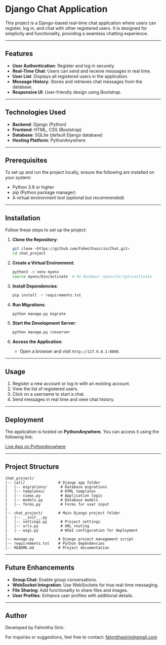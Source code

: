 # Django Chat Application

This project is a Django-based real-time chat application where users can register, log in, and chat with other registered users. It is designed for simplicity and functionality, providing a seamless chatting experience.

---

## Features

- **User Authentication**: Register and log in securely.
- **Real-Time Chat**: Users can send and receive messages in real time.
- **User List**: Displays all registered users in the application.
- **Message History**: Stores and retrieves chat messages from the database.
- **Responsive UI**: User-friendly design using Bootstrap.

---

## Technologies Used

- **Backend**: Django (Python)
- **Frontend**: HTML, CSS (Bootstrap)
- **Database**: SQLite (default Django database)
- **Hosting Platform**: PythonAnywhere

---

## Prerequisites

To set up and run the project locally, ensure the following are installed on your system:

- Python 3.9 or higher
- pip (Python package manager)
- A virtual environment tool (optional but recommended)

---

## Installation

Follow these steps to set up the project:

1. **Clone the Repository**:
   ```bash
   git clone <https://github.com/Fahmithasirin/Chat.git>
   cd chat_project
   ```

2. **Create a Virtual Environment**:
   ```bash
   python3 -m venv myenv
   source myenv/bin/activate  # On Windows: myenv\Scripts\activate
   ```

3. **Install Dependencies**:
   ```bash
   pip install -r requirements.txt
   ```

4. **Run Migrations**:
   ```bash
   python manage.py migrate
   ```

5. **Start the Development Server**:
   ```bash
   python manage.py runserver
   ```

6. **Access the Application**:
   - Open a browser and visit `http://127.0.0.1:8000`.

---

## Usage

1. Register a new account or log in with an existing account.
2. View the list of registered users.
3. Click on a username to start a chat.
4. Send messages in real time and view chat history.

---

## Deployment

The application is hosted on **PythonAnywhere**. You can access it using the following link:

[Live App on PythonAnywhere](https://fahmithasirin.pythonanywhere.com/)

---

## Project Structure

```
chat_project/
|-- call/               # Django app folder
|   |-- migrations/      # Database migrations
|   |-- templates/       # HTML templates
|   |-- views.py         # Application logic
|   |-- models.py        # Database models
|   |-- forms.py         # Forms for user input
|
|-- chat_project/       # Main Django project folder
|   |-- __init__.py
|   |-- settings.py      # Project settings
|   |-- urls.py          # URL routing
|   |-- wsgi.py          # WSGI configuration for deployment
|
|-- manage.py           # Django project management script
|-- requirements.txt    # Python dependencies
|-- README.md           # Project documentation
```

---

## Future Enhancements

- **Group Chat**: Enable group conversations.
- **WebSocket Integration**: Use WebSockets for true real-time messaging.
- **File Sharing**: Add functionality to share files and images.
- **User Profiles**: Enhance user profiles with additional details.

---


## Author

Developed by Fahmitha Sirin.

For inquiries or suggestions, feel free to contact: [fahmithasirin@gmail.com](mailto:fahmithasirin@gmail.com)

